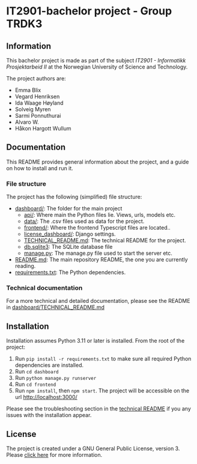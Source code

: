 # IT2901-bachelor project - Group  TRDK3
## Information
This bachelor project is made as part of the subject _IT2901 - 
Informatikk Prosjektarbeid II_ at the Norwegian University of Science and Technology. 


The project authors are:
- Emma Blix
- Vegard Henriksen
- Ida Waage Høyland
- Solveig Myren
- Sarmi Ponnuthurai
- Alvaro W.
- Håkon Hargott Wullum

## Documentation
This README provides general information about the project, and a guide on how to install and run it. 

### File structure
The project has the following (simplified) file structure:

* [dashboard/](./siste-prosjekt/dashboard): The folder for the main project
  * [api/](./siste-prosjekt/dashboard/api): Where main the Python files lie. Views, urls, models etc.
  * [data/](./siste-prosjekt/dashboard/data): The .csv files used as data for the project.
  * [frontend/](./siste-prosjekt/dashboard/frontend): Where the frontend Typescript files are located..
  * [license_dashboard/](./siste-prosjekt/dashboard/license_dashboard): Django settings.
  * [TECHNICAL_README.md](./siste-prosjekt/dashboard/TECHNICAL_README.md): The technical README for the project.
  * [db.sqlite3](./siste-prosjekt/dashboard/db.sqlite3): The SQLite database file
  * [manage.py](./siste-prosjekt/dashboard/manage.py): The manage.py file used to start the server etc.
* [README.md](./siste-prosjekt/README.md): The main repository README, the one you are currently reading.
* [requirements.txt](./siste-prosjekt/requirements.txt): The Python dependencies. 


### Technical documentation
For a more technical and detailed documentation, please see the README in [dashboard/TECHNICAL_README.md](dashboard/TECHNICAL_README.md)


## Installation
Installation assumes Python 3.11 or later is installed. From the root of the project:
1. Run `pip install -r requirements.txt` to make sure all required Python dependencies are installed.
2. Run `cd dashboard`
3. Run `python manage.py runserver`
4. Run `cd frontend`
5. Run `npm install`, then `npm start`. The project will be accessible on the url [http://localhost:3000/](http://localhost:3000/)

Please see the troubleshooting section in the [technical README](dashboard/TECHNICAL_README.md) if you any issues with the installation appear.


## License
The project is created under a GNU General Public License, version 3. 
Please [click here](https://www.gnu.org/licenses/gpl-3.0.html) for more information.





